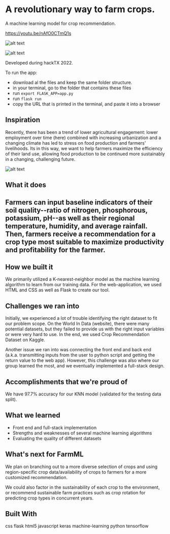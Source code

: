 # A revolutionary way to farm crops.
A machine learning model for crop recommendation.

https://youtu.be/nAfO0CTmQ1s

![alt text](https://user-images.githubusercontent.com/26531244/196326958-b266d75f-26bd-4a06-bbfc-94fbeedef083.png)

![alt text](https://user-images.githubusercontent.com/26531244/196326991-9ead6b4c-7391-4b4f-ab64-43716633f747.png)

Developed during hackTX 2022.

To run the app:

- download al the files and keep the same folder structure.
- in your terminal, go to the folder that contains these files
- run `export FLASK_APP=app.py`
- run `flask run`
- copy the URL that is printed in the terminal, and paste it into a browser

## Inspiration

Recently, there has been a trend of lower agricultural engagement: lower employment over time (here) combined with increasing urbanization and a changing climate has led to stress on food production and farmers' livelihoods. Its in this way, we want to help farmers maximize the efficiency of their land use, allowing food production to be continued more sustainably in a changing, challenging future.

![alt text](https://user-images.githubusercontent.com/26531244/196326896-80c36908-1104-4f9e-8c2e-072fd0abdbc7.png)


## What it does

## Farmers can input baseline indicators of their soil quality--ratio of nitrogen, phosphorous, potassium, pH--as well as their regional temperature, humidity, and average rainfall. Then, farmers receive a recommendation for a crop type most suitable to maximize productivity and profitability for the farmer.

## How we built it

We primarily utilized a K-nearest-neighbor model as the machine learning algorithm to learn from our training data. For the web-application, we used HTML and CSS as well as Flask to create our tool.

## Challenges we ran into

Initially, we experienced a lot of trouble identifying the right dataset to fit our problem scope. On the World In Data (website), there were many potential datasets, but they failed to provide us with the right input variables or were very hard to use. In the end, we used Crop Recommendation Dataset on Kaggle.

Another issue we ran into was connecting the front end and back end (a.k.a. transmitting inputs from the user to python script and getting the return value to the web app). However, this challenge was also where our group learned the most, and we eventually implemented a full-stack design.

## Accomplishments that we're proud of

We have 97.7% accuracy for our KNN model (validated for the testing data split).

## What we learned

- Front end and full-stack implementation
- Strengths and weaknesses of several machine learning algorithms
- Evaluating the quality of different datasets

## What's next for FarmML

We plan on branching out to a more diverse selection of crops and using region-specific crop data/availability of crops to farmers for a more customized recommendation.

We could also factor in the sustainability of each crop to the environment, or recommend sustainable farm practices such as crop rotation for predicting crop types in concurrent years.

## Built With

css
flask
html5
javascript
keras
machine-learning
python
tensorflow
